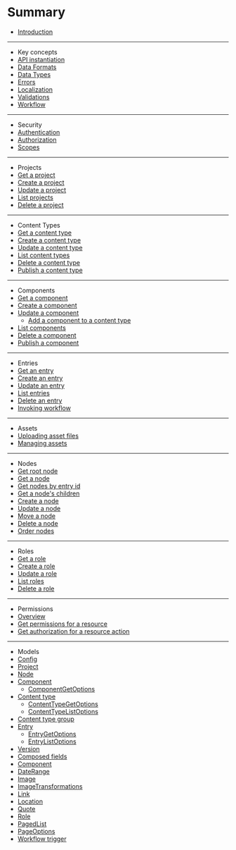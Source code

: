 # Summary

* [Introduction](/README.md)

***
* Key concepts
* [API instantiation](key-concepts/api-instantiation.md)
* [Data Formats](/key-concepts/data-formats.md)
* [Data Types](/key-concepts/data-types.md)
* [Errors](/key-concepts/errors.md)
* [Localization](/key-concepts/localization.md)
* [Validations](/key-concepts/validations.md)
* [Workflow](/key-concepts/workflow.md)

***
* Security
* [Authentication](security/authentication.md)
* [Authorization](security/authorization.md)
* [Scopes](security/scopes.md)

***
* Projects
* [Get a project](/projects/get-a-project.md)
* [Create a project](/projects/create-a-project.md)
* [Update a project](/projects/update-a-project.md)
* [List projects](/projects/list-projects.md)
* [Delete a project](/projects/delete-a-project.md)

***
* Content Types
* [Get a content type](/content-types/get-a-content-type.md)
* [Create a content type](/content-types/create-a-content-type.md)
* [Update a content type](/content-types/update-a-content-type.md)
* [List content types](/content-types/list-content-types.md)
* [Delete a content type](/content-types/delete-a-content-type.md)
* [Publish a content type](/content-types/invoking-workflow.md)

***
* Components
* [Get a component](/components/get-a-component.md)
* [Create a component](/components/create-a-component.md)
* [Update a component](/components/update-a-component.md)
    * [Add a component to a content type](/components/add-a-component-to-a-content-type.md)
* [List components](/components/list-components.md)
* [Delete a component](/components/delete-a-component.md)
* [Publish a component](/components/invoking-workflow.md)

***
* Entries
* [Get an entry](/entries/get-an-entry.md)
* [Create an entry](/entries/create-an-entry.md)
* [Update an entry](/entries/update-an-entry.md)
* [List entries](/entries/list-entries.md)
* [Delete an entry](/entries/delete-an-entry.md)
* [Invoking workflow](/entries/invoking-workflow.md)  

***
* Assets
* [Uploading asset files](/assets/upload-asset-file.md)
* [Managing assets](/assets/managing-assets.md)

***
* Nodes
* [Get root node](/nodes/get-root-node.md)
* [Get a node](/nodes/get-a-node.md)
* [Get nodes by entry id](/nodes/get-nodes-by-entryid.md)
* [Get a node's children](/nodes/get-nodes-children.md)
* [Create a node](/nodes/create-a-node.md)
* [Update a node](/nodes/update-a-node.md)
* [Move a node](/nodes/move-a-node.md)
* [Delete a node](/nodes/delete-a-node.md)
* [Order nodes](/nodes/order-nodes.md)

<!-- ***
* Blocks
* [Push a block](/blocks/push-a-block.md)
* [Get a block](/blocks/get-a-block.md)
* [Get a block version](/blocks/get-block-version.md)
* [List blocks](/blocks/list-blocks.md)
* [Release a block version](/blocks/release-a-block-version.md)
* [Publish a block version](/blocks/publish-a-block-version.md)
* [Rollback a block version](/blocks/rollback-a-block-version.md)
* [Mark a block version as broken](/blocks/mark-block-version-broken.md)
* [Block statuses](/blocks/block-statuses.md) -->

***
* Roles
* [Get a role](/roles/get-a-role.md)
* [Create a role](/roles/create-a-role.md)
* [Update a role](/roles/update-a-role.md)
* [List roles](/roles/list-roles.md)
* [Delete a role](/roles/delete-a-role.md)

***
* Permissions
* [Overview](/permissions/overview.md)
* [Get permissions for a resource](/permissions/get-permissions-for-a-resource.md)
* [Get authorization for a resource action](/permissions/get-authorization-for-a-resource-action.md)

***
* Models
* [Config](/model/config.md)
* [Project](/model/project.md)
* [Node](/model/node.md)
* [Component](/model/component.md)
    * [ComponentGetOptions](/model/component-get-options.md)
* [Content type](/model/content-type.md)
    * [ContentTypeGetOptions](/model/content-type-get-options.md)
    * [ContentTypeListOptions](/model/content-type-list-options.md)
* [Content type group](/model/content-type-group.md)
* [Entry](/model/entry.md)
    * [EntryGetOptions](/model/entry-get-options.md)
    * [EntryListOptions](/model/entry-list-options.md)
* [Version](/model/version.md)
* [Composed fields](/model/composed.md)
* [Component](/model/component.md)
* [DateRange](/model/date-range.md)
* [Image](/model/image.md)
* [ImageTransformations](/model/image-transformations.md)
* [Link](/model/link.md)
* [Location](/model/location.md)
* [Quote](/model/quote.md)
* [Role](/model/role.md)
* [PagedList](/model/paged-list.md)
* [PageOptions](/model/page-options.md)
* [Workflow trigger](/model/workflow-trigger.md)
<!-- * [Block](/model/block.md)
* [Block version](/model/block-version.md) -->

<!-- * [AssetFile](/model/assetfile.md) -->

